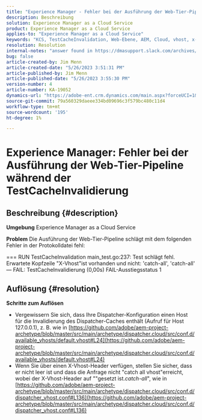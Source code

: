 ```yaml
---
title: "Experience Manager - Fehler bei der Ausführung der Web-Tier-Pipeline während der TestCacheInvalidierung"
description: Beschreibung
solution: Experience Manager as a Cloud Service
product: Experience Manager as a Cloud Service
applies-to: "Experience Manager as a Cloud Service"
keywords: "KCS, TestCacheInvalidation, Web-Ebene, AEM, Cloud, vhost, x-vhost, Fehlerbehebung, Experience Manager, Pipeline-Ausführung schlägt fehl"
resolution: Resolution
internal-notes: "answer found in https://dmasupport.slack.com/archives/C013SBSHPKK/p1645102872540889?thread_ts=1645102277.855389&cid=C013SBSHPKK"
bug: false
article-created-by: Jim Menn
article-created-date: "5/26/2023 3:51:31 PM"
article-published-by: Jim Menn
article-published-date: "5/26/2023 3:55:30 PM"
version-number: 4
article-number: KA-19052
dynamics-url: "https://adobe-ent.crm.dynamics.com/main.aspx?forceUCI=1&pagetype=entityrecord&etn=knowledgearticle&id=7a6df82b-ddfb-ed11-8849-6045bd006e5a"
source-git-commit: 79a560329daeee334bd09696c3f579bc480c11d4
workflow-type: tm+mt
source-wordcount: '195'
ht-degree: 1%

---
```


# Experience Manager: Fehler bei der Ausführung der Web-Tier-Pipeline während der TestCacheInvalidierung

## Beschreibung {#description}


<b>Umgebung</b>
Experience Manager as a Cloud Service

<b>Problem</b>
Die Ausführung der Web-Tier-Pipeline schlägt mit dem folgenden Fehler in der Protokolldatei fehl:

=== RUN TestCacheInvalidation main_test.go:237: Test schlägt fehl. Erwartete Kopfzeile &quot;X-Vhost&quot;ist vorhanden und nicht: &#39;catch-all&#39;, &#39;catch-all&#39; — FAIL: TestCacheInvalidierung (0,00s) FAIL-Ausstiegsstatus 1


## Auflösung {#resolution}


<b>Schritte zum Auflösen</b>

- Vergewissern Sie sich, dass Ihre Dispatcher-Konfiguration einen Host für die Invalidierung des Dispatcher-Caches enthält (Aufruf für Host 127.0.0.1), z. B. wie in [https://github.com/adobe/aem-project-archetype/blob/master/src/main/archetype/dispatcher.cloud/src/conf.d/available_vhosts/default.vhost#L24](https://github.com/adobe/aem-project-archetype/blob/master/src/main/archetype/dispatcher.cloud/src/conf.d/available_vhosts/default.vhost#L24)
- Wenn Sie über einen X-Vhost-Header verfügen, stellen Sie sicher, dass er nicht leer ist und dass die Anfrage nicht &quot;catch all vhost&quot;erreicht, wobei der X-Vhost-Header auf &quot;&quot;gesetzt ist.*catch-all*&quot;, wie in [https://github.com/adobe/aem-project-archetype/blob/master/src/main/archetype/dispatcher.cloud/src/conf.d/dispatcher_vhost.conf#L136](https://github.com/adobe/aem-project-archetype/blob/master/src/main/archetype/dispatcher.cloud/src/conf.d/dispatcher_vhost.conf#L136)

